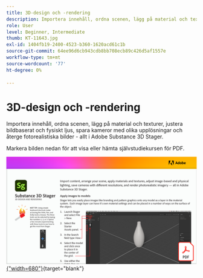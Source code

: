 ```yaml
---
title: 3D-design och -rendering
description: Importera innehåll, ordna scenen, lägg på material och texturer, justera bildbaserat och fysiskt ljus, spara kameror med olika upplösningar och återge fotorealistiska bilder
role: User
level: Beginner, Intermediate
thumb: KT-11643.jpg
exl-id: 1404fb19-2400-4523-b360-1620acd61c1b
source-git-commit: 64ee96d6cb943cdb8bb708ecb89c426d5af1557e
workflow-type: tm+mt
source-wordcount: '77'
ht-degree: 0%

---
```


# 3D-design och -rendering

Importera innehåll, ordna scenen, lägg på material och texturer, justera bildbaserat och fysiskt ljus, spara kameror med olika upplösningar och återge fotorealistiska bilder - allt i Adobe Substance 3D Stager.

Markera bilden nedan för att visa eller hämta självstudiekursen för PDF.

[![Bild på första sidan av självstudiekursen](assets/Substance3DStager.png){&quot;width=680&quot;}](assets/Adobe-Substance-Stager.pdf){target="blank"}
